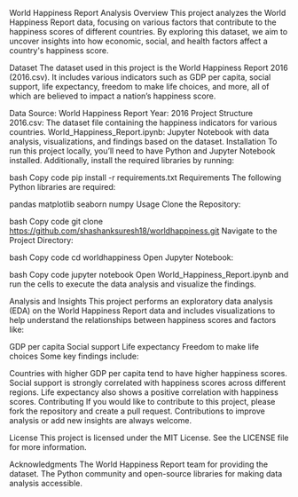 World Happiness Report Analysis
Overview
This project analyzes the World Happiness Report data, focusing on various factors that contribute to the happiness scores of different countries. By exploring this dataset, we aim to uncover insights into how economic, social, and health factors affect a country's happiness score.

Dataset
The dataset used in this project is the World Happiness Report 2016 (2016.csv). It includes various indicators such as GDP per capita, social support, life expectancy, freedom to make life choices, and more, all of which are believed to impact a nation’s happiness score.

Data Source: World Happiness Report
Year: 2016
Project Structure
2016.csv: The dataset file containing the happiness indicators for various countries.
World_Happiness_Report.ipynb: Jupyter Notebook with data analysis, visualizations, and findings based on the dataset.
Installation
To run this project locally, you’ll need to have Python and Jupyter Notebook installed. Additionally, install the required libraries by running:

bash
Copy code
pip install -r requirements.txt
Requirements
The following Python libraries are required:

pandas
matplotlib
seaborn
numpy
Usage
Clone the Repository:

bash
Copy code
git clone https://github.com/shashanksuresh18/worldhappiness.git
Navigate to the Project Directory:

bash
Copy code
cd worldhappiness
Open Jupyter Notebook:

bash
Copy code
jupyter notebook
Open World_Happiness_Report.ipynb and run the cells to execute the data analysis and visualize the findings.

Analysis and Insights
This project performs an exploratory data analysis (EDA) on the World Happiness Report data and includes visualizations to help understand the relationships between happiness scores and factors like:

GDP per capita
Social support
Life expectancy
Freedom to make life choices
Some key findings include:

Countries with higher GDP per capita tend to have higher happiness scores.
Social support is strongly correlated with happiness scores across different regions.
Life expectancy also shows a positive correlation with happiness scores.
Contributing
If you would like to contribute to this project, please fork the repository and create a pull request. Contributions to improve analysis or add new insights are always welcome.

License
This project is licensed under the MIT License. See the LICENSE file for more information.

Acknowledgments
The World Happiness Report team for providing the dataset.
The Python community and open-source libraries for making data analysis accessible.
